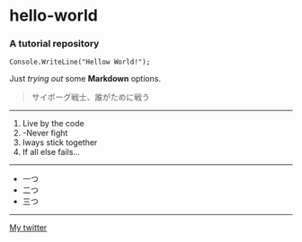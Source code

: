 # hello-world
### A tutorial repository

`Console.WriteLine("Hellow World!");`

Just *trying out* some **Markdown** options.

> サイボーグ戦士、誰がために戦う
---
1. Live by the code
2. -Never fight
3. lways stick together
4. If all else fails...
---
- 一つ
- 二つ
- 三つ
---
[My twitter](https://twitter.com/jedimb)
